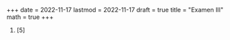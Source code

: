 +++
date      = 2022-11-17
lastmod   = 2022-11-17
draft     = true
title     = "Examen III"
math      = true
+++


1. [5] 
